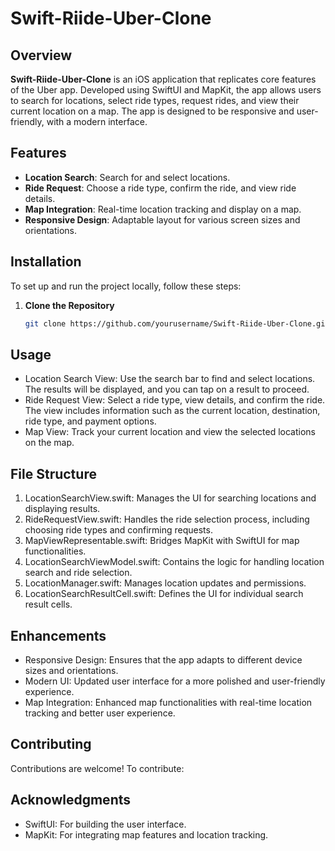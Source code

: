 # Swift-Riide-Uber-Clone

## Overview

**Swift-Riide-Uber-Clone** is an iOS application that replicates core features of the Uber app. Developed using SwiftUI and MapKit, the app allows users to search for locations, select ride types, request rides, and view their current location on a map. The app is designed to be responsive and user-friendly, with a modern interface.

## Features

- **Location Search**: Search for and select locations.
- **Ride Request**: Choose a ride type, confirm the ride, and view ride details.
- **Map Integration**: Real-time location tracking and display on a map.
- **Responsive Design**: Adaptable layout for various screen sizes and orientations.

## Installation

To set up and run the project locally, follow these steps:

1. **Clone the Repository**

   ```bash
   git clone https://github.com/yourusername/Swift-Riide-Uber-Clone.git
   
## Usage
- Location Search View: Use the search bar to find and select locations. The results will be displayed, and you can tap on a result to proceed.
- Ride Request View: Select a ride type, view details, and confirm the ride. The view includes information such as the current location, destination, ride type, and payment options.
- Map View: Track your current location and view the selected locations on the map.

## File Structure
1. LocationSearchView.swift: Manages the UI for searching locations and displaying results.
2. RideRequestView.swift: Handles the ride selection process, including choosing ride types and confirming requests.
3. MapViewRepresentable.swift: Bridges MapKit with SwiftUI for map functionalities.
4. LocationSearchViewModel.swift: Contains the logic for handling location search and ride selection.
5. LocationManager.swift: Manages location updates and permissions.
5. LocationSearchResultCell.swift: Defines the UI for individual search result cells.

## Enhancements
- Responsive Design: Ensures that the app adapts to different device sizes and orientations.
- Modern UI: Updated user interface for a more polished and user-friendly experience.
- Map Integration: Enhanced map functionalities with real-time location tracking and better user experience.

## Contributing
Contributions are welcome! To contribute:

## Acknowledgments
- SwiftUI: For building the user interface.
- MapKit: For integrating map features and location tracking.
